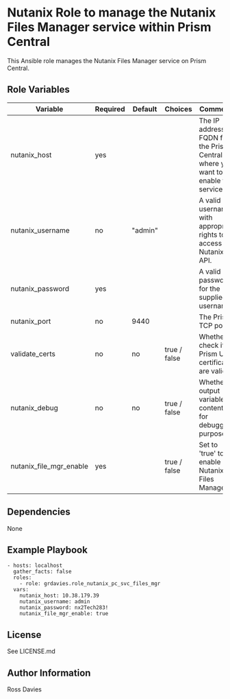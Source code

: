 # Nutanix Role to manage the Nutanix Files Manager service within Prism Central

This Ansible role manages the Nutanix Files Manager service on Prism Central.


## Role Variables

| Variable                                          | Required | Default | Choices                   | Comments                                                                                               |
|---------------------------------------------------|----------|---------|---------------------------|--------------------------------------------------------------------------------------------------------|
| nutanix_host                                      | yes      |         |                           | The IP address or FQDN for the Prism Central where you want to enable the service.                     |
| nutanix_username                                  | no       | "admin" |                           | A valid username with appropriate rights to access the Nutanix API.                                    |
| nutanix_password                                  | yes      |         |                           | A valid password for the supplied username.                                                            |
| nutanix_port                                      | no       | 9440    |                           | The Prism TCP port                                                                                     |
| validate_certs                                    | no       | no      | true / false              | Whether to check if Prism UI certificates are valid.                                                   |
| nutanix_debug                                     | no       | no      | true / false              | Whether to output variable contents for debugging purposes.                                            |
| nutanix_file_mgr_enable                           | yes      |         | true / false              | Set  to 'true' to enable Nutanix Files Manager.                                                        |


## Dependencies

None


## Example Playbook

```
- hosts: localhost
  gather_facts: false
  roles:
    - role: grdavies.role_nutanix_pc_svc_files_mgr
  vars:
    nutanix_host: 10.38.179.39
    nutanix_username: admin
    nutanix_password: nx2Tech283!
    nutanix_file_mgr_enable: true
```


## License

See LICENSE.md

## Author Information

Ross Davies
